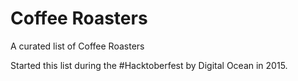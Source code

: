 Coffee Roasters
========

A curated list of Coffee Roasters

Started this list during the #Hacktoberfest by Digital Ocean in 2015.
